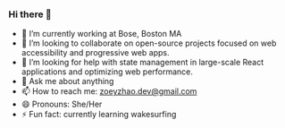 ### Hi there 👋

- 🔭 I’m currently working at Bose, Boston MA
- 👯 I’m looking to collaborate on open-source projects focused on web accessibility and progressive web apps.
- 🤔 I’m looking for help with state management in large-scale React applications and optimizing web performance.
- 💬 Ask me about anything
- 📫 How to reach me: zoeyzhao.dev@gmail.com
- 😄 Pronouns: She/Her
- ⚡ Fun fact: currently learning wakesurfing
